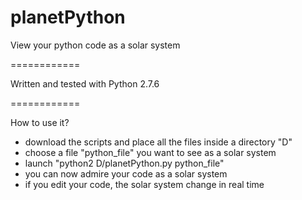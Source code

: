 planetPython
============

View your python code as a solar system

============

Written and tested with Python 2.7.6

============

How to use it?
- download the scripts and place all the files inside a directory "D"
- choose a file "python_file" you want to see as a solar system
- launch "python2 D/planetPython.py python_file"
- you can now admire your code as a solar system
- if you edit your code, the solar system change in real time
